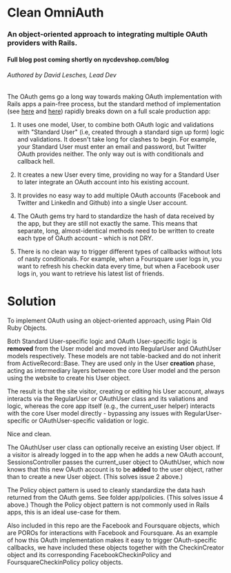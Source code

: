 # Clean OmniAuth
### An object-oriented approach to integrating multiple OAuth providers with Rails.
#### Full blog post coming shortly on nycdevshop.com/blog
###### Authored by David Lesches, Lead Dev

The OAuth gems go a long way towards making OAuth implementation with Rails apps a pain-free process, but the standard method of implementation (see [here](http://railscasts.com/episodes/360-facebook-authentication) and [here](http://railscasts.com/episodes/359-twitter-integration)) rapidly breaks down on a full scale production app:

1. It uses one model, User, to combine both OAuth logic and validations with "Standard User" (i.e, created through a standard sign up form) logic and validations. It doesn't take long for clashes to begin. For example, your Standard User must enter an email and password, but Twitter OAuth provides neither. The only way out is with conditionals and callback hell.

2. It creates a new User every time, providing no way for a Standard User to later integrate an OAuth account into his existing account.

3. It provides no easy way to add multiple OAuth accounts (Facebook and Twitter and LinkedIn and Github) into a single User account.

4. The OAuth gems try hard to standardize the hash of data received by the app, but they are still not exactly the same. This means that separate, long, almost-identical methods need to be written to create each type of OAuth account - which is not DRY.

5. There is no clean way to trigger different types of callbacks without lots of nasty conditionals. For example, when a Foursquare user logs in, you want to refresh his checkin data every time, but when a Facebook user logs in, you want to retrieve his latest list of friends.

# Solution

To implement OAuth using an object-oriented approach, using Plain Old Ruby Objects.

Both Standard User-specific logic and OAuth User-specific logic is **removed** from the User model and moved into RegularUser and OAuthUser models respectively. These models are not table-backed and do not inherit from ActiveRecord::Base. They are used only in the User **creation** phase, acting as intermediary layers between the core User model and the person using the website to create his User object.

The result is that the site visitor, creating or editing his User account, always interacts via the RegularUser or OAuthUser class and its valiations and logic, whereas the core app itself (e.g., the current_user helper) interacts with the core User model directly - bypassing any issues with RegularUser-specific or OAuthUser-specific validation or logic.

Nice and clean.

The OAuthUser user class can optionally receive an existing User object. If a visitor is already logged in to the app when he adds a new OAuth account, SessionsController passes the current_user object to OAuthUser, which now knows that this new OAuth account is to be **added** to the user object, rather than to create a new User object. (This solves issue 2 above.)

The Policy object pattern is used to cleanly standardize the data hash returned from the OAuth gems. See folder app/policies. (This solves issue 4 above.) Though the Policy object pattern is not commonly used in Rails apps, this is an ideal use-case for them.

Also included in this repo are the Facebook and Foursquare objects, which are POROs for interactions with Facebook and Foursquare. As an example of how this OAuth implementation makes it easy to trigger OAuth-specific callbacks, we have included these objects together with the CheckinCreator object and its corresponding FacebookCheckinPolicy and FoursquareCheckinPolicy policy objects.

